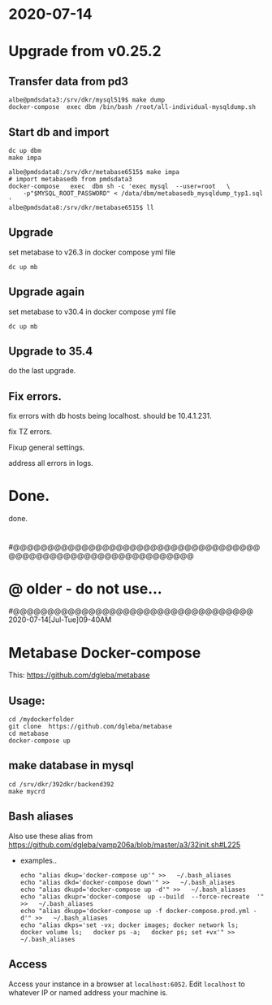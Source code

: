 # 2020-07-14

# Upgrade from v0.25.2

## Transfer data from pd3

```
albe@pmdsdata3:/srv/dkr/mysql519$ make dump
docker-compose  exec dbm /bin/bash /root/all-individual-mysqldump.sh
```
## Start db and import

```
dc up dbm
make impa 
```

```
albe@pmdsdata8:/srv/dkr/metabase6515$ make impa
# import metabasedb from pmdsdata3
docker-compose   exec  dbm sh -c 'exec mysql  --user=root   \
    -p"$MYSQL_ROOT_PASSWORD" < /data/dbm/metabasedb_mysqldump_typ1.sql '
albe@pmdsdata8:/srv/dkr/metabase6515$ ll
```


## Upgrade 

set metabase to v26.3 in docker compose yml file

```
dc up mb
```


## Upgrade again

set metabase to v30.4 in docker compose yml file

```
dc up mb
```

## Upgrade to 35.4

do the last upgrade.


## Fix errors.

fix errors with db hosts being localhost. should be 10.4.1.231.

fix TZ errors.

Fixup general settings.

address all errors in logs.


# Done.

done.









#
#
#



#@@@@@@@@@@@@@@@@@@@@@@@@@@@@@@@@@@@@@@@@@@@@@@@@@@@@@@@@@@@@@@@

# @  older - do not use...

#@@@@@@@@@@@@@@@@@@@@@@@@@@@@@@@@@@@   2020-07-14[Jul-Tue]09-40AM 



# Metabase Docker-compose


This:  https://github.com/dgleba/metabase


## Usage:  

```
cd /mydockerfolder
git clone  https://github.com/dgleba/metabase 
cd metabase
docker-compose up
```

## make database in mysql

```
cd /srv/dkr/392dkr/backend392
make mycrd
```


## Bash aliases

Also use these alias from https://github.com/dgleba/vamp206a/blob/master/a3/32init.sh#L225

- examples..

	```
	echo "alias dkup='docker-compose up'" >>   ~/.bash_aliases
	echo "alias dkd='docker-compose down'" >>   ~/.bash_aliases
	echo "alias dkupd='docker-compose up -d'" >>   ~/.bash_aliases
	echo "alias dkupr='docker-compose  up --build  --force-recreate  '" >>   ~/.bash_aliases
	echo "alias dkupp='docker-compose up -f docker-compose.prod.yml -d'" >>   ~/.bash_aliases
	echo "alias dkps='set -vx; docker images; docker network ls;	docker volume ls;	docker ps -a;	docker ps; set +vx'" >>   ~/.bash_aliases
    ```
	
	

## Access

Access your instance in a browser at `localhost:6052`.
Edit `localhost` to whatever IP or named address your machine is.


